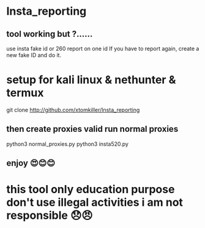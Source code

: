 # Insta_reporting

## tool working but ?......
use insta fake id or 260 report on one id If you have to report again, create a new fake ID and do it.

# setup for kali linux & nethunter & termux 

git clone http://github.com/xtomkiller/Insta_reporting
## then create proxies valid run normal proxies
python3 normal_proxies.py
python3 insta520.py
## enjoy 😍😊😊


# this tool only education purpose don't use illegal activities i am not responsible 😞😠
